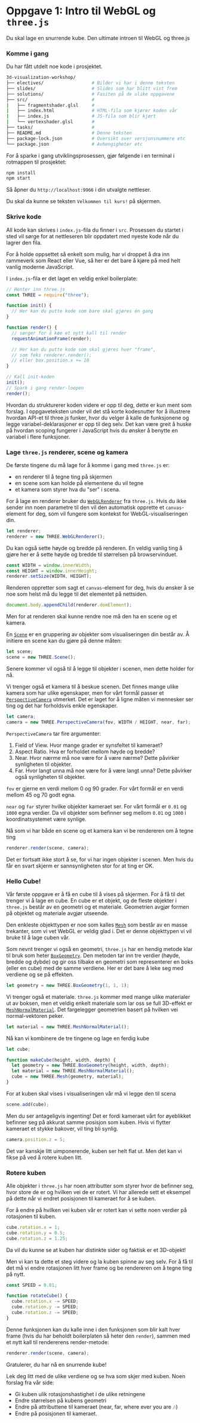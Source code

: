# Oppgave 1: Intro til WebGL og `three.js`

Du skal lage en snurrende kube. Den ultimate introen til WebGL og three.js

### Komme i gang

Du har fått utdelt noe kode i prosjektet.

```sh
3d-visualization-workshop/
├── electives/                  # Bilder vi har i denne teksten
├── slides/                     # Slides som har blitt vist frem
├── solutions/                  # Fasiten på de ulike oppgavene
├── src/                        # 
|   ├── fragmentshader.glsl     # 
|   ├── index.html              # HTML-fila som kjører koden vår
|   ├── index.js                # JS-fila som blir kjørt
|   └── vertexshader.glsl       # 
├── tasks/                      # 
├── README.md                   # Denne teksten
├── package-lock.json           # Oversikt over versjonsnummere etc
└── package.json                # Avhengigheter etc
```

For å sparke i gang utviklingsprosessen, gjør følgende i en terminal i rotmappen til prosjektet:

```sh
npm install
npm start
```

Så åpner du `http://localhost:9966` i din utvalgte nettleser.

Du skal da kunne se teksten `Velkommen til kurs!` på skjermen.

### Skrive kode

All kode kan skrives i `index.js`-fila du finner i `src`. Prosessen du startet i sted vil sørge for at nettleseren blir oppdatert med nyeste kode når du lagrer den fila.

For å holde oppsettet så enkelt som mulig, har vi droppet å dra inn rammeverk som React eller Vue, så her er det bare å kjøre på med helt vanlig moderne JavaScript.

I `index.js`-fila er det laget en veldig enkel boilerplate:

```js
// Henter inn three.js
const THREE = require("three");

function init() {
  // Her kan du putte kode som bare skal gjøres én gang
}

function render() {
  // sørger for å køe et nytt kall til render
  requestAnimationFrame(render);

  // Her kan du putte kode som skal gjøres hver "frame",
  // som feks renderer.render();
  // eller box.position.x += 10
}

// Kall init-koden
init();
// Spark i gang render-loopen
render();
```

Hvordan du strukturerer koden videre er opp til deg, dette er kun ment som forslag. I oppgaveteksten under vil det stå korte kodesnutter for å illustrere hvordan API-et til three.js funker, hvor du velger å kalle de funksjonene og legge variabel-deklarasjoner er opp til deg selv. Det kan være greit å huske på hvordan scoping fungerer i JavaScript hvis du ønsker å benytte en variabel i flere funksjoner.

### Lage `three.js` renderer, scene og kamera

De første tingene du må lage for å komme i gang med `three.js` er:

- en renderer til å tegne ting på skjermen
- en scene som kan holde på elementene du vil tegne
- et kamera som styrer hva du "ser" i scena.

For å lage en renderer bruker du [`WebGLRenderer`](https://threejs.org/docs/index.html#api/renderers/WebGLRenderer) fra `three.js`. Hvis du ikke sender inn noen parametre til den vil den automatisk opprette et `canvas`-element for deg, som vil fungere som kontekst for WebGL-visualiseringen din.

```js
let renderer;
renderer = new THREE.WebGLRenderer();
```

Du kan også sette høyde og bredde på renderen. En veldig vanlig ting å gjøre her er å sette høyde og bredde til størrelsen på browservinduet.

```js
const WIDTH = window.innerWidth;
const HEIGHT = window.innerHeight;
renderer.setSize(WIDTH, HEIGHT);
```

Renderen oppretter som sagt et `canvas`-element for deg, hvis du ønsker å se noe som helst må du legge til det elementet på nettsiden.

```js
document.body.appendChild(renderer.domElement);
```

Men for at renderen skal kunne rendre noe må den ha en scene og et kamera.

En [`Scene`](https://threejs.org/docs/index.html#api/scenes/Scene) er en gruppering av objekter som visualiseringen din består av. Å initiere en scene kan du gjøre på denne måten:

```js
let scene;
scene = new THREE.Scene();
```

Senere kommer vil også til å legge til objekter i scenen, men dette holder for nå.

Vi trenger også et kamera til å beskue scenen. Det finnes mange ulike kamera som har ulike egenskaper, men for vårt formål passer et [`PerspectiveCamera`](https://threejs.org/docs/index.html#api/cameras/PerspectiveCamera) utmerket. Det er laget for å ligne måten vi mennesker ser ting og det har forholdsvis enkle egenskaper.

```js
let camera;
camera = new THREE.PerspectiveCamera(fov, WIDTH / HEIGHT, near, far);
```

`PerspectiveCamera` tar fire argumenter:

1.  Field of View. Hvor mange grader er synsfeltet til kameraet?
2.  Aspect Ratio. Hva er forholdet mellom høyde og bredde?
3.  Near. Hvor nærme må noe være for å være nærme? Dette påvirker synligheten til objekter.
4.  Far. Hvor langt unna må noe være for å være langt unna? Dette påvirker også synligheten til objekter.

`fov` er gjerne en verdi mellom 0 og 90 grader. For vårt formål er en verdi mellom 45 og 70 godt egna.

`near` og `far` styrer hvilke objekter kameraet ser. For vårt formål er `0.01` og `1000` egna verdier. Da vil objekter som befinner seg mellom `0.01` og `1000` i koordinatsystemet være synlige.

Nå som vi har både en scene og et kamera kan vi be rendereren om å tegne ting

```js
renderer.render(scene, camera);
```

Det er fortsatt ikke stort å se, for vi har ingen objekter i scenen. Men hvis du får en svart skjerm er sannsynligheten stor for at ting er OK.

### Hello Cube!

Vår første oppgave er å få en cube til å vises på skjermen. For å få til det trenger vi å lage en cube. En cube er et objekt, og de fleste objekter i `three.js` består av en geometri og et materiale. Geometrien avgjør formen på objektet og materiale avgjør utseende.

Den enkleste objekttypen er noe som kalles [`Mesh`](https://threejs.org/docs/index.html#api/objects/Mesh) som består av en masse trekanter, som vi vet WebGL er veldig glad i. Det er denne objekttypen vi vil bruke til å lage cuben vår.

Som nevnt trenger vi også en geometri, `three.js` har en hendig metode klar til bruk som heter [`BoxGeometry`](https://threejs.org/docs/#api/geometries/BoxGeometry). Den metoden tar inn tre verdier (høyde, bredde og dybde) og gir oss tilbake en geometri som representerer en boks (eller en cube) med de samme verdiene. Her er det bare å leke seg med verdiene og se på effekten.

```js
let geometry = new THREE.BoxGeometry(1, 1, 1);
```

Vi trenger også et materiale. `three.js` kommer med mange ulike materialer ut av boksen, men et veldig enkelt materiale som lar oss se full 3D-effekt er [`MeshNormalMaterial`](https://threejs.org/docs/#api/materials/MeshNormalMaterial). Det fargelegger geometrien basert på hvilken vei normal-vektoren peker.

```js
let material = new THREE.MeshNormalMaterial();
```

Nå kan vi kombinere de tre tingene og lage en ferdig kube

```js
let cube;

function makeCube(height, width, depth) {
  let geometry = new THREE.BoxGeometry(height, width, depth);
  let material = new THREE.MeshNormalMaterial();
  cube = new THREE.Mesh(geometry, material);
}
```

For at kuben skal vises i visualiseringen vår må vi legge den til scena

```js
scene.add(cube);
```

Men du ser antageligvis ingenting! Det er fordi kameraet vårt for øyeblikket befinner seg på akkurat samme posisjon som kuben. Hvis vi flytter kameraet et stykke bakover, vil ting bli synlig.

```js
camera.position.z = 5;
```

Det var kanskje litt uimponerende, kuben ser helt flat ut. Men det kan vi fikse på ved å rotere kuben litt.

### Rotere kuben

Alle objekter i `three.js` har noen attributter som styrer hvor de befinner seg, hvor store de er og hvilken vei de er rotert. Vi har allerede sett et eksempel på dette når vi endret posisjonen til kameraet for å se kuben.

For å endre på hvilken vei kuben vår er rotert kan vi sette noen verdier på rotasjonen til kuben.

```js
cube.rotation.x = 1;
cube.rotation.y = 0.5;
cube.rotation.z = 1.25;
```

Da vil du kunne se at kuben har distinkte sider og faktisk er et 3D-objekt!

Men vi kan ta dette et steg videre og la kuben spinne av seg selv. For å få til det må vi endre rotasjonen litt hver frame og be rendereren om å tegne ting på nytt.

```js
const SPEED = 0.01;

function rotateCube() {
  cube.rotation.x -= SPEED;
  cube.rotation.y -= SPEED;
  cube.rotation.z -= SPEED;
}
```

Denne funksjonen kan du kalle inne i den funksjonen som blir kalt hver frame (hvis du har beholdt boilerplaten så heter den `render`), sammen med et nytt kall til rendererens render-metode:

```js
renderer.render(scene, camera);
```

Gratulerer, du har nå en snurrende kube!

Lek deg litt med de ulike verdiene og se hva som skjer med kuben. Noen forslag fra vår side:

- Gi kuben ulik rotasjonshastighet i de ulike retningene
- Endre størrelsen på kubens geometri
- Endre på attributtene til kameraet (near, far, where ever you are 🎶)
- Endre på posisjonen til kameraet.
